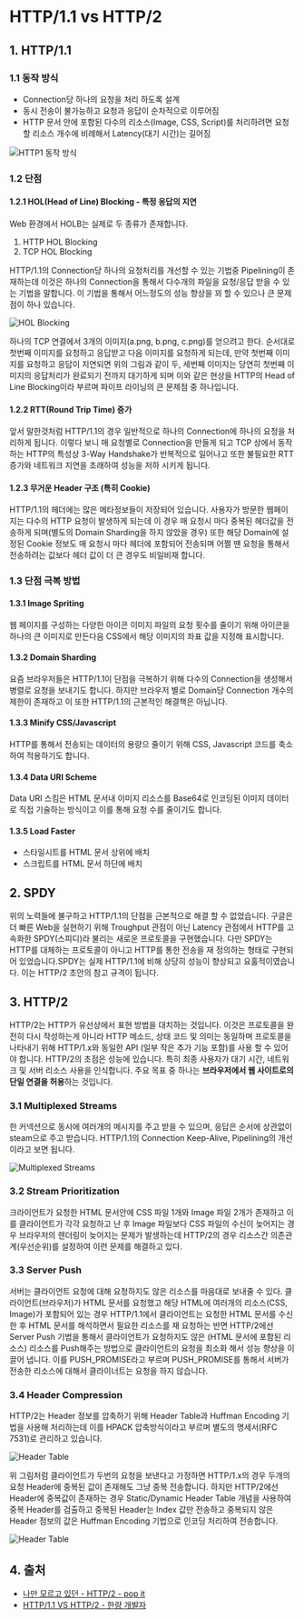 # HTTP/1.1 vs HTTP/2

## 1. HTTP/1.1

### 1.1 동작 방식

- Connection당 하나의 요청을 처리 하도록 설계
- 동시 전송이 불가능하고 요청과 응답이 순차적으로 이루어짐
- HTTP 문서 안에 포함된 다수의 리소스(Image, CSS, Script)를 처리하려면 요청할 리소스 개수에 비례해서 Latency(대기 시간)는 길어짐

![HTTP1 동작 방식](../_images/network-http01.png)

### 1.2 단점

#### 1.2.1 HOL(Head of Line) Blocking - 특정 응답의 지연

Web 환경에서 HOLB는 실제로 두 종류가 존재합니다.

1. HTTP HOL Blocking
2. TCP HOL Blocking

HTTP/1.1의 Connection당 하나의 요청처리를 개선할 수 있는 기법중 Pipelining이 존재하는데 이것은 하나의 Connection을 통해서 다수개의 파일을 요청/응답 받을 수 있는 기법을 말합니다. 이 기법을 통해서 어느정도의 성능 향상을 꾀 할 수 있으나 큰 문제점이 하나 있습니다.

![HOL Blocking](../_images/network-http02.png)

하나의 TCP 연결에서 3개의 이미지(a.png, b.png, c.png)를 얻으려고 한다. 순서대로 첫번째 이미지를 요청하고 응답받고 다음 이미지를 요청하게 되는데, 만약 첫번째 이미지를 요청하고 응답이 지연되면 위의 그림과 같이 두, 세번째 이미지는 당연히 첫번째 이미지의 응답처리가 완료되기 전까지 대기하게 되며 이와 같은 현상을 HTTP의 Head of Line Blocking이라 부르며 파이프 라이닝의 큰 문제점 중 하나입니다.

#### 1.2.2 RTT(Round Trip Time) 증가

앞서 말한것처럼 HTTP/1.1의 경우 일반적으로 하나의 Connection에 하나의 요청을 처리하게 됩니다. 이렇다 보니 매 요청별로 Connection을 만들게 되고 TCP 상에서 동작하는 HTTP의 특성상 3-Way Handshake가 반복적으로 일어나고 또한 불필요한 RTT 증가와 네트워크 지연을 초래하여 성능을 저하 시키게 됩니다.

#### 1.2.3 무거운 Header 구조 (특히 Cookie)

HTTP/1.1의 헤더에는 많은 메타정보들이 저장되어 있습니다. 사용자가 방문한 웹페이지는 다수의 HTTP 요청이 발생하게 되는데 이 경우 매 요청시 마다 중복된 헤더값을 전송하게 되며(별도의 Domain Sharding을 하지 않았을 경우) 또한 해당 Domain에 설정된 Cookie 정보도 매 요청시 마다 헤더에 포함되어 전송되며 어쩔 땐 요청을 통해서 전송하려는 값보다 헤더 값이 더 큰 경우도 비일비재 합니다.

### 1.3 단점 극복 방법

#### 1.3.1 Image Spriting

웹 페이지를 구성하는 다양한 아이콘 이미지 파일의 요청 횟수를 줄이기 위해 아이콘을 하나의 큰 이미지로 만든다음 CSS에서 해당 이미지의 좌표 값을 지정해 표시합니다.

#### 1.3.2 Domain Sharding

요즘 브라우저들은 HTTP/1.1이 단점을 극복하기 위해 다수의 Connection을 생성해서 병렬로 요청을 보내기도 합니다. 하지만 브라우저 별로 Domain당 Connection 개수의 제한이 존재하고 이 또한 HTTP/1.1의 근본적인 해결책은 아닙니다.

#### 1.3.3 Minify CSS/Javascript

HTTP를 통해서 전송되는 데이터의 용량으 줄이기 위해 CSS, Javascript 코드를 축소하여 적용하기도 합니다.

#### 1.3.4 Data URI Scheme

Data URI 스킴은 HTML 문서내 이미지 리소스를 Base64로 인코딩된 이미지 데이터로 직접 기술하는 방식이고 이를 통해 요청 수를 줄이기도 합니다.

#### 1.3.5 Load Faster

- 스타일시트를 HTML 문서 상위에 배치
- 스크립트를 HTML 문서 하단에 배치

## 2. SPDY

위의 노력들에 불구하고 HTTP/1.1의 단점을 근본적으로 해결 할 수 없었습니다. 구글은 더 빠른 Web을 실현하기 위해 Troughput 관점이 아닌 Latency 관점에서 HTTP를 고속화한 SPDY(스피디)라 불리는 새로운 프로토콜을 구현했습니다. 다만 SPDY는 HTTP를 대체하는 프로토콜이 아니고 HTTP를 통한 전송을 재 정의하는 형태로 구현되어 있었습니다.SPDY는 실제 HTTP/1.1에 비해 상당히 성능이 향상되고 요훌적이였습니다. 이는 HTTP/2 초안의 참고 규격이 됩니다.

## 3. HTTP/2

HTTP/2는 HTTP가 유선상에서 표현 방법을 대치하는 것입니다. 이것은 프로토콜을 완전히 다시 작성하는게 아니라 HTTP 메소드, 상태 코드 및 의미는 동일하며 프로토콜을 나타내기 위해 HTTP/1.x와 동일한 API (일부 작은 추가 기능 포함)를 사용 할 수 있어야 합니다. HTTP/2의 초점은 성능에 있습니다. 특히 최종 사용자가 대기 시간, 네트워크 및 서버 리소스 사용을 인식합니다. 주요 목표 중 하나는 **브라우저에서 웹 사이트로의 단일 연결을 허용**하는 것입니다.

### 3.1 Multiplexed Streams

한 커넥션으로 동시에 여러개의 메시지를 주고 받을 수 있으며, 응답은 순서에 상관없이 steam으로 주고 받습니다. HTTP/1.1의 Connection Keep-Alive, Pipelining의 개선이라고 보면 됩니다.

![Multiplexed Streams](../_images/network-http03.png)

### 3.2 Stream Prioritization

크라이언트가 요청한 HTML 문서안에 CSS 파일 1개와 Image 파일 2개가 존재하고 이를 클라이언트가 각각 요청하고 난 후 Image 파일보다 CSS 파일의 수신이 늦어지는 경우 브라우저의 렌더링이 늦어지는 문제가 발생하는데 HTTP/2의 경우 리소스간 의존관계(우선순위)를 설정하여 이런 문제를 해결하고 있다.

### 3.3 Server Push

서버는 클라이언트 요청에 대해 요청하지도 않은 리소스를 마음대로 보내줄 수 있다. 클라이언트(브라우저)가 HTML 문서를 요청했고 해당 HTML에 여러개의 리소스(CSS, Image)가 포함되어 있는 경우 HTTP/1.1에서 클라이언트는 요청한 HTML 문서를 수신한 후 HTML 문서를 해석하면서 필요한 리소스를 재 요청하는 반면 HTTP/2에선 Server Push 기법을 통해서 클라이언트가 요청하지도 않은 (HTML 문서에 포함된 리소스) 리소스를 Push해주는 방법으로 클라이언트의 요청을 최소화 해서 성능 향상을 이끌어 냅니다. 이를 PUSH_PROMISE라고 부르며 PUSH_PROMISE를 통해서 서버가 전송한 리소스에 대해서 클라이너트는 요청을 하지 않습니다.

### 3.4 Header Compression

HTTP/2는 Header 정보를 압축하기 위해 Header Table과 Huffman Encoding 기법을 사용해 처리하는데 이를 HPACK 압축방식이라고 부르며 별도의 명세서(RFC 7531)로 관리하고 있습니다.

![Header Table](../_images/network-http04.jpg)

위 그림처럼 클라이언트가 두번의 요청을 보낸다고 가정하면 HTTP/1.x의 경우 두개의 요청 Header에 중복된 값이 존재해도 그냥 중복 전송합니다. 하지만 HTTP/2에선 Header에 중복값이 존재하는 경우 Static/Dynamic Header Table 개념을 사용하여 중복 Header를 검출하고 중복된 Header는 Index 값만 전송하고 중복되지 않은 Header 점보의 값은 Huffman Encoding 기법으로 인코딩 처리하여 전송합니다.

![Header Table](../_images/network-http05.png)

## 4. 출처

- [나만 모르고 있던 - HTTP/2 - pop it](https://www.popit.kr/%EB%82%98%EB%A7%8C-%EB%AA%A8%EB%A5%B4%EA%B3%A0-%EC%9E%88%EB%8D%98-http2/)
- [HTTP/1.1 VS HTTP/2 - 한량 개발자](https://ijbgo.tistory.com/26)
